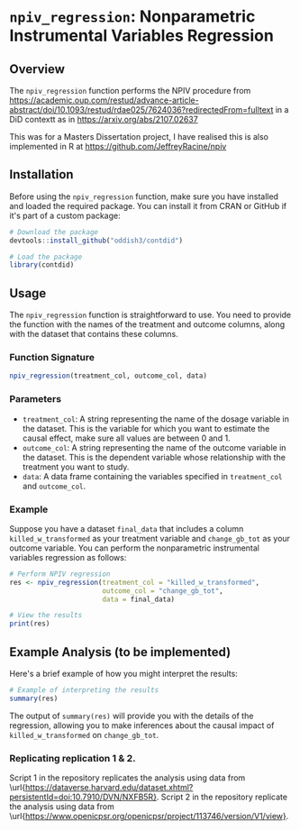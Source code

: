 # `npiv_regression`: Nonparametric Instrumental Variables Regression

## Overview

The `npiv_regression` function performs the NPIV procedure from 
https://academic.oup.com/restud/advance-article-abstract/doi/10.1093/restud/rdae025/7624036?redirectedFrom=fulltext
in a DiD contextt as in https://arxiv.org/abs/2107.02637

This was for a Masters Dissertation project, I have realised this is also implemented in R at
https://github.com/JeffreyRacine/npiv

## Installation

Before using the `npiv_regression` function, make sure you have installed and loaded the required package. You can install it from CRAN or GitHub if it's part of a custom package:

```r
# Download the package
devtools::install_github("oddish3/contdid")

# Load the package
library(contdid)
```

## Usage

The `npiv_regression` function is straightforward to use. 
You need to provide the function with the names of the treatment and outcome columns, along with the dataset that contains these columns.

### Function Signature

```r
npiv_regression(treatment_col, outcome_col, data)
```

### Parameters

- `treatment_col`: A string representing the name of the dosage variable in the dataset. This is the variable for which you want to estimate the causal effect, make sure all values are between 0 and 1. 
- `outcome_col`: A string representing the name of the outcome variable in the dataset. This is the dependent variable whose relationship with the treatment you want to study.
- `data`: A data frame containing the variables specified in `treatment_col` and `outcome_col`.

### Example

Suppose you have a dataset `final_data` that includes a column `killed_w_transformed` as your treatment variable and `change_gb_tot` as your outcome variable. You can perform the nonparametric instrumental variables regression as follows:

```r
# Perform NPIV regression
res <- npiv_regression(treatment_col = "killed_w_transformed",
                       outcome_col = "change_gb_tot", 
                       data = final_data)

# View the results
print(res)
```

## Example Analysis (to be implemented)

Here's a brief example of how you might interpret the results:

```r
# Example of interpreting the results
summary(res)
```

The output of `summary(res)` will provide you with the details of the regression, allowing you to make inferences about the causal impact of `killed_w_transformed` on `change_gb_tot`.

### Replicating replication 1 & 2.
Script 1 in the repository replicates the analysis using data from \url{https://dataverse.harvard.edu/dataset.xhtml?persistentId=doi:10.7910/DVN/NXFB5R}.
Script 2 in the repository replicate the analysis using data from \url{https://www.openicpsr.org/openicpsr/project/113746/version/V1/view}.
